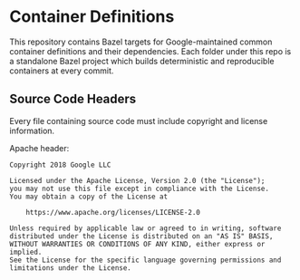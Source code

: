 # Container Definitions

This repository contains Bazel targets for Google-maintained common container
definitions and their dependencies. Each folder under this repo is a standalone
Bazel project which builds deterministic and reproducible containers at every
commit.

## Source Code Headers

Every file containing source code must include copyright and license
information.

Apache header:

    Copyright 2018 Google LLC

    Licensed under the Apache License, Version 2.0 (the "License");
    you may not use this file except in compliance with the License.
    You may obtain a copy of the License at

        https://www.apache.org/licenses/LICENSE-2.0

    Unless required by applicable law or agreed to in writing, software
    distributed under the License is distributed on an "AS IS" BASIS,
    WITHOUT WARRANTIES OR CONDITIONS OF ANY KIND, either express or implied.
    See the License for the specific language governing permissions and
    limitations under the License.
